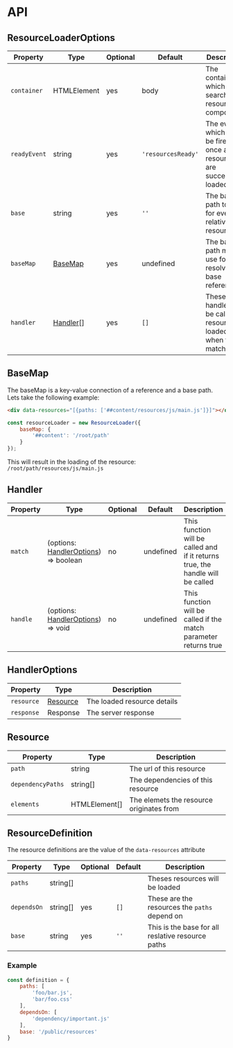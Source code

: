 # API

## ResourceLoaderOptions

| Property     | Type                  | Optional | Default            | Description                                                                 |
|--------------|-----------------------|----------|--------------------|-----------------------------------------------------------------------------|
| `container`  | HTMLElement           | yes      | body               | The container in which to search for resource components                    |
| `readyEvent` | string                | yes      | `'resourcesReady'` | The even which will be fired once all the resources are successfully loaded |
| `base`       | string                | yes      | `''`               | The base path to use for every relative resource                            |
| `baseMap`    | [BaseMap](#basemap)   | yes      | undefined          | The base path map to use for resolving base references                      |
| `handler`    | [Handler](#handler)[] | yes      | `[]`               | These handlers will be called on resource loaded when they match            |

## BaseMap
The baseMap is a key-value connection of a reference and a base path. Lets take the following example:
```html
<div data-resources="[{paths: ['##content/resources/js/main.js']}]"></div>
```
```javascript
const resourceLoader = new ResourceLoader({
    baseMap: {
        '##content': '/root/path'
    }
});
```

This will result in the loading of the resource: `/root/path/resources/js/main.js`

## Handler
| Property | Type                                                    | Optional | Default   | Description                                                                    |
|----------|---------------------------------------------------------|----------|-----------|--------------------------------------------------------------------------------|
| `match`  | (options: [HandlerOptions](#handleroptions)) => boolean | no       | undefined | This function will be called and if it returns true, the handle will be called |
| `handle` | (options: [HandlerOptions](#handleroptions)) => void    | no       | undefined | This function will be called if the match parameter returns true               |

## HandlerOptions
| Property   | Type                  | Description                 |
|------------|-----------------------|-----------------------------|
| `resource` | [Resource](#resource) | The loaded resource details |
| `response` | Response              | The server response         |  


## Resource
| Property          | Type          | Description                              |
|-------------------|---------------|------------------------------------------|
| `path`            | string        | The url of this resource                 |
| `dependencyPaths` | string[]      | The dependencies of this resource        |
| `elements`        | HTMLElement[] | The elemets the resource originates from |


## ResourceDefinition
The resource definitions are the value of the `data-resources` attribute

| Property    | Type     | Optional | Default | Description                                       |
|-------------|----------|----------|---------|---------------------------------------------------|
| `paths`     | string[] |          |         | Theses resources will be loaded                   |
| `dependsOn` | string[] | yes      | `[]`    | These are the resources the `paths` depend on     |
| `base`      | string   | yes      | `''`    | This is the base for all reslative resource paths |

### Example
```javascript
const definition = {
    paths: [
        'foo/bar.js',
        'bar/foo.css'
    ],
    dependsOn: [
        'dependency/important.js'
    ],
    base: '/public/resources'
}
```
